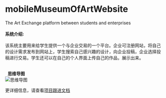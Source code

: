 # mobileMuseumOfArtWebsite

The Art Exchange platform between students and enterprises   
<br>
**系统介绍:**   
<br>
该系统主要用来给学生提供一个与企业交易的一个平台。企业可注册网站，将自己的设计需求发布到网站上，学生搜索自己感兴趣的设计，向企业投稿，企业选择投稿进行交易。学生还可以在自己的个人界面上传自己的作品，展示出来。

<br>  
**思维导图**   
![思维导图](https://github.com/syt-honey/mobileMuseumOfArtWebsite/blob/master/picture/%E7%BD%91%E7%AB%99%E6%80%9D%E7%BB%B4%E5%AF%BC%E5%9B%BE.jpeg)  

更详细信息，请查看[项目跟进文档]()
